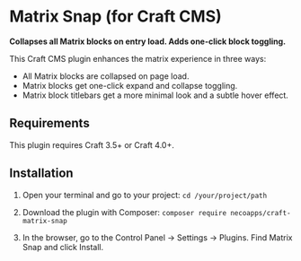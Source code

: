 # Matrix Snap (for Craft CMS)
**Collapses all Matrix blocks on entry load. Adds one-click block toggling.**

This Craft CMS plugin enhances the matrix experience in three ways:

* All Matrix blocks are collapsed on page load.
* Matrix blocks get one-click expand and collapse toggling.
* Matrix block titlebars get a more minimal look and a subtle hover effect.

## Requirements
This plugin requires Craft 3.5+ or Craft 4.0+.

## Installation
1. Open your terminal and go to your project:
`cd /your/project/path`

2. Download the plugin with Composer:
`composer require necoapps/craft-matrix-snap`

3. In the browser, go to the Control Panel → Settings → Plugins. Find Matrix Snap and click Install.
